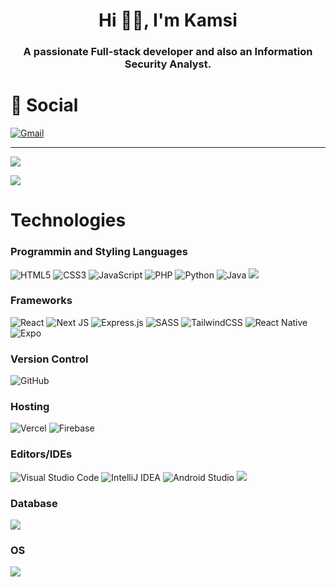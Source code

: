 <h1 align="center">Hi 👋🏽, I'm Kamsi</h1>
<h3 align="center">A passionate Full-stack developer and also an Information Security Analyst.</h3>






<h1>💬 Social</h1>

 [![Gmail](https://img.shields.io/badge/Gmail-D14836?style=for-the-badge&logo=gmail&logoColor=white)](mailto:kammykamsi@gmail.com)
 
<hr/>



<p><img src="https://github-readme-stats-git-masterrstaa-rickstaa.vercel.app/api?username=kamkamm&theme=tokyonight">

<p><img src="https://github-readme-streak-stats.herokuapp.com/?user={kamkamm}&theme=tokyonight">


<h1>Technologies</h1>

<h3>Programmin and Styling Languages</h3>

![HTML5](https://img.shields.io/badge/html5-%23E34F26.svg?style=for-the-badge&logo=html5&logoColor=white)
![CSS3](https://img.shields.io/badge/css3-%231572B6.svg?style=for-the-badge&logo=css3&logoColor=white)
![JavaScript](https://img.shields.io/badge/javascript-%23323330.svg?style=for-the-badge&logo=javascript&logoColor=%23F7DF1E)
![PHP](https://img.shields.io/badge/php-%23777BB4.svg?style=for-the-badge&logo=php&logoColor=white)
![Python](https://img.shields.io/badge/python-3670A0?style=for-the-badge&logo=python&logoColor=ffdd54)
![Java](https://img.shields.io/badge/java-%23ED8B00.svg?style=for-the-badge&logo=java&logoColor=white)
<img src=	"https://img.shields.io/badge/C%2B%2B-00599C?style=for-the-badge&logo=c%2B%2B&logoColor=white">


<h3>Frameworks</h3>

![React](https://img.shields.io/badge/react-%2320232a.svg?style=for-the-badge&logo=react&logoColor=%2361DAFB)
![Next JS](https://img.shields.io/badge/Next-black?style=for-the-badge&logo=next.js&logoColor=white)
![Express.js](https://img.shields.io/badge/express.js-%23404d59.svg?style=for-the-badge&logo=express&logoColor=%2361DAFB)
![SASS](https://img.shields.io/badge/SASS-hotpink.svg?style=for-the-badge&logo=SASS&logoColor=white)
![TailwindCSS](https://img.shields.io/badge/tailwindcss-%2338B2AC.svg?style=for-the-badge&logo=tailwind-css&logoColor=white)
![React Native](https://img.shields.io/badge/react_native-%2320232a.svg?style=for-the-badge&logo=react&logoColor=%2361DAFB)
![Expo](https://img.shields.io/badge/expo-1C1E24?style=for-the-badge&logo=expo&logoColor=#D04A37)



<h3>Version Control</h3>

![GitHub](https://img.shields.io/badge/github-%23121011.svg?style=for-the-badge&logo=github&logoColor=white)

<h3>Hosting</h3>

![Vercel](https://img.shields.io/badge/vercel-%23000000.svg?style=for-the-badge&logo=vercel&logoColor=white)
![Firebase](https://img.shields.io/badge/firebase-%23039BE5.svg?style=for-the-badge&logo=firebase)

<h3> Editors/IDEs </h3>

![Visual Studio Code](https://img.shields.io/badge/Visual%20Studio%20Code-0078d7.svg?style=for-the-badge&logo=visual-studio-code&logoColor=white)
![IntelliJ IDEA](https://img.shields.io/badge/IntelliJIDEA-000000.svg?style=for-the-badge&logo=intellij-idea&logoColor=white)
![Android Studio](https://img.shields.io/badge/Android%20Studio-3DDC84.svg?style=for-the-badge&logo=android-studio&logoColor=white)
<img src="https://img.shields.io/badge/PyCharm-000000.svg?&style=for-the-badge&logo=PyCharm&logoColor=white">

<h3> Database</h3>

 <img src="https://img.shields.io/badge/MySQL-005C84?style=for-the-badge&logo=mysql&logoColor=white" >

 <h3>OS</h3>
 
 <img src="https://img.shields.io/badge/Linux-FCC624?style=for-the-badge&logo=linux&logoColor=black">
 

